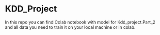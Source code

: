 # KDD_Project

In this repo you can find Colab notebook with model for Kdd_project.Part_2 and all data you need to train it on your local machine or in colab.
